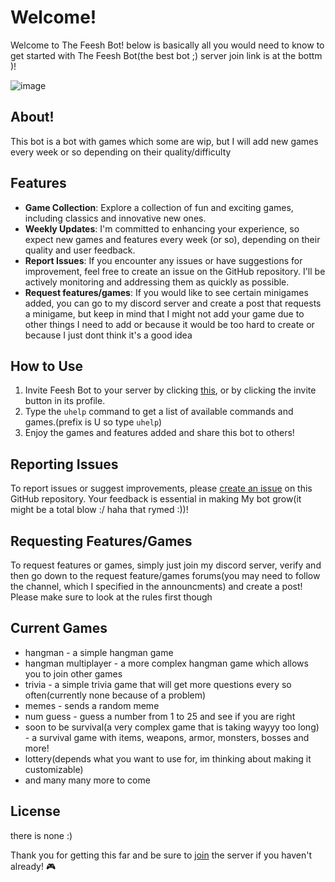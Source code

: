 # Welcome!

Welcome to The Feesh Bot! below is basically all you would need to know to get started with The Feesh Bot(the best bot ;) server join link is at the bottm  )!

![image](https://github.com/Feesh-bot/feesh-bot/assets/146041237/2dfd9d31-0225-4bad-a7dd-1bd7bc2a0e5a)

## About!

This bot is a bot with games which some are wip, but I will add new games every week or so depending on their quality/difficulty


## Features

- **Game Collection**: Explore a collection of fun and exciting games, including classics and innovative new ones.
- **Weekly Updates**: I'm committed to enhancing your experience, so expect new games and features every week (or so), depending on their quality and user feedback.
- **Report Issues**: If you encounter any issues or have suggestions for improvement, feel free to create an issue on the GitHub repository. I'll be actively monitoring and addressing them as quickly as possible.
-  **Request features/games**: If you would like to see certain minigames added, you can go to my discord server and create a post that requests a minigame, but keep in mind that I might not add your game due to other things I need to add or because it would be too hard to create or because I just dont think it's a good idea

## How to Use

1. Invite Feesh Bot to your server by clicking [this](https://discord.com/api/oauth2/authorize?client_id=1155958520542400532&permissions=31881344580689&scope=bot), or by clicking the invite button in its profile.
2. Type the `uhelp` command to get a list of available commands and games.(prefix is U so type `uhelp`)
3. Enjoy the games and features added and share this bot to others!

## Reporting Issues

To report issues or suggest improvements, please [create an issue](https://github.com/Feesh-bot/feesh-bot/issues) on this GitHub repository. Your feedback is essential in making My bot grow(it might be a total blow :/ haha that rymed :))!

## Requesting Features/Games

To request features or games, simply just join my discord server, verify and then go down to the request feature/games forums(you may need to follow the channel, which I specified in the announcments) and create a post! Please make sure to look at the rules first though

## Current Games

- hangman - a simple hangman game
- hangman multiplayer - a more complex hangman game which allows you to join other games
- trivia - a simple trivia game that will get more questions every so often(currently none because of a problem)
- memes - sends a random meme
- num guess - guess a number from 1 to 25 and see if you are right
- soon to be survival(a very complex game that is taking wayyy too long) - a survival game with items, weapons, armor, monsters, bosses and more!
- lottery(depends what you want to use for, im thinking about making it customizable)
- and many many more to come

## License
there is none :)

Thank you for getting this far and be sure to [join](https://discord.gg/xyBBfQWaS5) the server if you haven't already! 🎮

